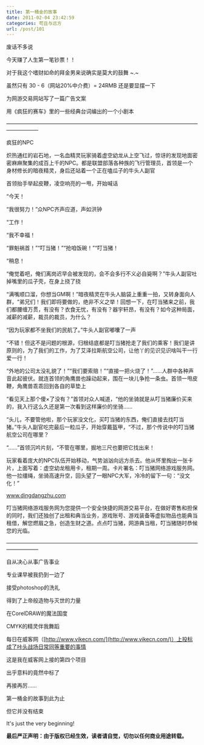 ```yaml
---
title: 第一桶金的故事
date: 2011-02-04 23:42:59
categories: 苟且与远方
url: /post/101
---
```


废话不多说

今天赚了人生第一笔钞票！！

对于我这个嗜财如命的拜金男来说确实是莫大的鼓舞    ~.~

虽然只有 30 - 6（网站20%中介费）= 24RMB 还是要显摆一下

为网游交易网站写了一篇广告文案

用《疯狂的赛车》里的一些经典台词编出的一个小剧本

——————————————————————————————————————————

疯狂的NPC

炽热通红的岩石地，一名血精灵玩家骑着虚空幼龙从上空飞过，惊讶的发现地面密密麻麻聚集的成百上千的NPC。都是联盟部落各种族的飞行管理员，首领是一个身材修长的暗夜精灵，身后还站着一个正在嗑瓜子的牛头人副官

首领抬手举起皮鞭，凌空响亮的一甩，开始喊话

“今天！

“我很努力！”众NPC齐声应道，声如洪钟

“工作！

“我不幸福！

“罪魁祸首！”“叮当猪！”“抢咱饭碗！”“叮当猪！

“稍息！

“俺觉着吧，俺们离岗迟早会被发现的，会不会多行不义必自毙啊？”牛头人副官吐掉嘴里的瓜子壳，在身上挠了挠

“满嘴顺口溜，你想当GM啊！”暗夜精灵在牛头人脑袋上重重一拍，又转身面向人群，“弟兄们！我们即将要做的，绝非不义之举！回想一下，在叮当猪来之前，我们都腰缠万贯，有没有？衣食无忧，有没有？器宇轩昂，有没有？如今这种局面，减薪的减薪，裁员的裁员，为什么？

“因为玩家都不坐我们的民航了。”牛头人副官嘟囔了一声

“不错！但这不是问题的根源，归根结底都是叮当猪抢走了我们的乘客！我们是讲原则的，为了我们的工作，为了艾泽拉斯航空公司，让他丫的见识见识啥叫干一行爱一行！

“外地的公司太没礼貌了！”“我们要索赔！”“直接一把火烧了！”……人群中各种声音此起彼伏。就连首领的角鹰兽也躁动起来，围在一块儿争抢一条虫。首领一甩皮鞭，角鹰兽乖乖回到各自的草垫上

“看见天上那个傻×了没有？”首领对众人喊道，“他的坐骑就是从叮当猪廉价买来的，我入行这么久还是第一次看到这样廉价的坐骑……

“头儿，不要管他啦，那个玩家没文化，买叮当猪的东西，俺们直接去找叮当猪。”牛头人副官吃完最后一粒瓜子，开始穿戴盔甲，“不过，那个传说中的叮当猪航空公司在哪里？

“……”首领沉吟片刻，“不管在哪里，掘地三尺也要把它找出来！

玩家看着庞大的NPC队伍开始移动，气势汹汹向远方杀去。他从怀里掏出一张卡片，上面写着：虚空幼龙租用卡，租期一周。卡片署名：叮当猪网络游戏服务网。他一拉缰绳，坐骑高速升空，回头望了一眼NPC大军，冷冷的留下一句：“没文化！”

www.dingdangzhu.com

叮当猪网络游戏服务网为您提供一个安全快捷的网游交易平台，在做好寄售和担保的同时，我们还独创了出租和典当业务，游戏账号、游戏装备等虚拟物品也能典当租借，解您燃眉之急，创造生财之道。点点叮当猪，网游典当租，叮当猪随时恭候您的光临。

——————————————————————————————————————————

自从决心从事广告事业

专业课早被我扔到一边了

接受photoshop的洗礼

得到了上帝般造物与灭世的力量

在CorelDRAW的魔法国度

CMYK的精灵伴我舞蹈

每日在威客网（[http://www.vikecn.com/](http://www.vikecn.com/)）上投标成了咔头战场日常同等重要的事情

这是我在威客网上接的第四个项目

出乎意料的竟然中标了

再接再厉……

第一桶金的故事到此为止

但它并没有结束

It's just the very beginning!

**最后严正声明：由于版权已经生效，读者请自觉，切勿以任何商业用途转载。**